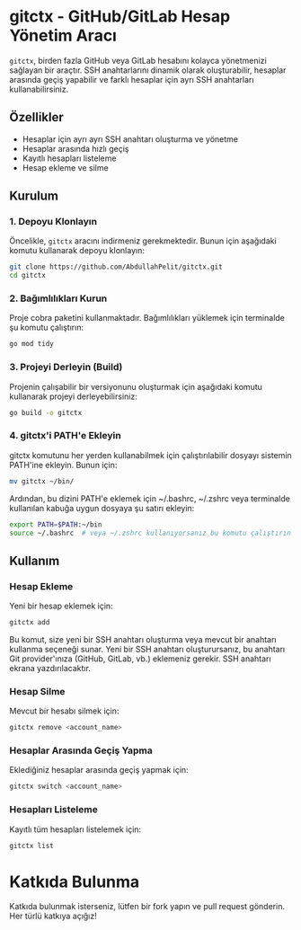 # gitctx - GitHub/GitLab Hesap Yönetim Aracı

`gitctx`, birden fazla GitHub veya GitLab hesabını kolayca yönetmenizi sağlayan bir araçtır. SSH anahtarlarını dinamik olarak oluşturabilir, hesaplar arasında geçiş yapabilir ve farklı hesaplar için ayrı SSH anahtarları kullanabilirsiniz.

## Özellikler

- Hesaplar için ayrı ayrı SSH anahtarı oluşturma ve yönetme
- Hesaplar arasında hızlı geçiş
- Kayıtlı hesapları listeleme
- Hesap ekleme ve silme

## Kurulum

### 1. Depoyu Klonlayın

Öncelikle, `gitctx` aracını indirmeniz gerekmektedir. Bunun için aşağıdaki komutu kullanarak depoyu klonlayın:

```bash
git clone https://github.com/AbdullahPelit/gitctx.git
cd gitctx
```

### 2. Bağımlılıkları Kurun

Proje cobra paketini kullanmaktadır. Bağımlılıkları yüklemek için terminalde şu komutu çalıştırın:

```bash
go mod tidy
```

### 3. Projeyi Derleyin (Build)

Projenin çalışabilir bir versiyonunu oluşturmak için aşağıdaki komutu kullanarak projeyi derleyebilirsiniz:

```bash
go build -o gitctx
```
### 4. gitctx'i PATH'e Ekleyin

gitctx komutunu her yerden kullanabilmek için çalıştırılabilir dosyayı sistemin PATH'ine ekleyin. Bunun için:

```bash
mv gitctx ~/bin/
```

Ardından, bu dizini PATH'e eklemek için ~/.bashrc, ~/.zshrc veya terminalde kullanılan kabuğa uygun dosyaya şu satırı ekleyin:

```bash
export PATH=$PATH:~/bin
source ~/.bashrc  # veya ~/.zshrc kullanıyorsanız bu komutu çalıştırın
```

## Kullanım

### Hesap Ekleme

Yeni bir hesap eklemek için:

```bash
gitctx add
```

Bu komut, size yeni bir SSH anahtarı oluşturma veya mevcut bir anahtarı kullanma seçeneği sunar. Yeni bir SSH anahtarı oluşturursanız, bu anahtarı Git provider'ınıza (GitHub, GitLab, vb.) eklemeniz gerekir. SSH anahtarı ekrana yazdırılacaktır.

### Hesap Silme

Mevcut bir hesabı silmek için:

```bash
gitctx remove <account_name>
```

### Hesaplar Arasında Geçiş Yapma

Eklediğiniz hesaplar arasında geçiş yapmak için:

```bash
gitctx switch <account_name>
```

### Hesapları Listeleme

Kayıtlı tüm hesapları listelemek için:

```bash
gitctx list
```

# Katkıda Bulunma
Katkıda bulunmak isterseniz, lütfen bir fork yapın ve pull request gönderin. Her türlü katkıya açığız!



